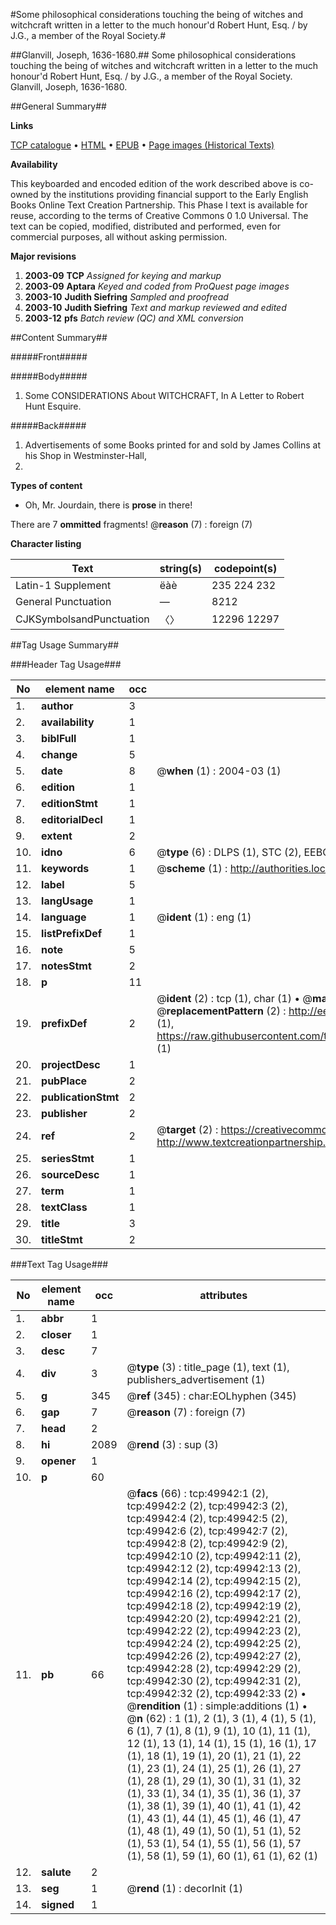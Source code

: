 #Some philosophical considerations touching the being of witches and witchcraft written in a letter to the much honour'd Robert Hunt, Esq. / by J.G., a member of the Royal Society.#

##Glanvill, Joseph, 1636-1680.##
Some philosophical considerations touching the being of witches and witchcraft written in a letter to the much honour'd Robert Hunt, Esq. / by J.G., a member of the Royal Society.
Glanvill, Joseph, 1636-1680.

##General Summary##

**Links**

[TCP catalogue](http://www.ota.ox.ac.uk/tcp/)  • 
[HTML](http://tei.it.ox.ac.uk/tcp/Texts-HTML/free/A42/A42832.html)  • 
[EPUB](http://tei.it.ox.ac.uk/tcp/Texts-EPUB/free/A42/A42832.epub) • 
[Page images (Historical Texts)](https://data.historicaltexts.jisc.ac.uk/view?pubId=eebo-11851770e&pageId=eebo-11851770e-49942-1)

**Availability**

This keyboarded and encoded edition of the
	       work described above is co-owned by the institutions
	       providing financial support to the Early English Books
	       Online Text Creation Partnership. This Phase I text is
	       available for reuse, according to the terms of Creative
	       Commons 0 1.0 Universal. The text can be copied,
	       modified, distributed and performed, even for
	       commercial purposes, all without asking permission.

**Major revisions**

1. __2003-09__ __TCP__ *Assigned for keying and markup*
1. __2003-09__ __Aptara__ *Keyed and coded from ProQuest page images*
1. __2003-10__ __Judith Siefring__ *Sampled and proofread*
1. __2003-10__ __Judith Siefring__ *Text and markup reviewed and edited*
1. __2003-12__ __pfs__ *Batch review (QC) and XML conversion*

##Content Summary##

#####Front#####

#####Body#####

1. Some
CONSIDERATIONS
About
WITCHCRAFT,
In
A Letter to Robert Hunt Esquire.

#####Back#####

1. Advertisements of some Books printed for and sold
by James Collins at his Shop in Westminster-Hall,
1667.

**Types of content**

  * Oh, Mr. Jourdain, there is **prose** in there!

There are 7 **ommitted** fragments! 
 @__reason__ (7) : foreign (7)

**Character listing**


|Text|string(s)|codepoint(s)|
|---|---|---|
|Latin-1 Supplement|ëàè|235 224 232|
|General Punctuation|—|8212|
|CJKSymbolsandPunctuation|〈〉|12296 12297|

##Tag Usage Summary##

###Header Tag Usage###

|No|element name|occ|attributes|
|---|---|---|---|
|1.|__author__|3||
|2.|__availability__|1||
|3.|__biblFull__|1||
|4.|__change__|5||
|5.|__date__|8| @__when__ (1) : 2004-03 (1)|
|6.|__edition__|1||
|7.|__editionStmt__|1||
|8.|__editorialDecl__|1||
|9.|__extent__|2||
|10.|__idno__|6| @__type__ (6) : DLPS (1), STC (2), EEBO-CITATION (1), OCLC (1), VID (1)|
|11.|__keywords__|1| @__scheme__ (1) : http://authorities.loc.gov/ (1)|
|12.|__label__|5||
|13.|__langUsage__|1||
|14.|__language__|1| @__ident__ (1) : eng (1)|
|15.|__listPrefixDef__|1||
|16.|__note__|5||
|17.|__notesStmt__|2||
|18.|__p__|11||
|19.|__prefixDef__|2| @__ident__ (2) : tcp (1), char (1)  •  @__matchPattern__ (2) : ([0-9\-]+):([0-9IVX]+) (1), (.+) (1)  •  @__replacementPattern__ (2) : http://eebo.chadwyck.com/downloadtiff?vid=$1&page=$2 (1), https://raw.githubusercontent.com/textcreationpartnership/Texts/master/tcpchars.xml#$1 (1)|
|20.|__projectDesc__|1||
|21.|__pubPlace__|2||
|22.|__publicationStmt__|2||
|23.|__publisher__|2||
|24.|__ref__|2| @__target__ (2) : https://creativecommons.org/publicdomain/zero/1.0/ (1), http://www.textcreationpartnership.org/docs/. (1)|
|25.|__seriesStmt__|1||
|26.|__sourceDesc__|1||
|27.|__term__|1||
|28.|__textClass__|1||
|29.|__title__|3||
|30.|__titleStmt__|2||


###Text Tag Usage###

|No|element name|occ|attributes|
|---|---|---|---|
|1.|__abbr__|1||
|2.|__closer__|1||
|3.|__desc__|7||
|4.|__div__|3| @__type__ (3) : title_page (1), text (1), publishers_advertisement (1)|
|5.|__g__|345| @__ref__ (345) : char:EOLhyphen (345)|
|6.|__gap__|7| @__reason__ (7) : foreign (7)|
|7.|__head__|2||
|8.|__hi__|2089| @__rend__ (3) : sup (3)|
|9.|__opener__|1||
|10.|__p__|60||
|11.|__pb__|66| @__facs__ (66) : tcp:49942:1 (2), tcp:49942:2 (2), tcp:49942:3 (2), tcp:49942:4 (2), tcp:49942:5 (2), tcp:49942:6 (2), tcp:49942:7 (2), tcp:49942:8 (2), tcp:49942:9 (2), tcp:49942:10 (2), tcp:49942:11 (2), tcp:49942:12 (2), tcp:49942:13 (2), tcp:49942:14 (2), tcp:49942:15 (2), tcp:49942:16 (2), tcp:49942:17 (2), tcp:49942:18 (2), tcp:49942:19 (2), tcp:49942:20 (2), tcp:49942:21 (2), tcp:49942:22 (2), tcp:49942:23 (2), tcp:49942:24 (2), tcp:49942:25 (2), tcp:49942:26 (2), tcp:49942:27 (2), tcp:49942:28 (2), tcp:49942:29 (2), tcp:49942:30 (2), tcp:49942:31 (2), tcp:49942:32 (2), tcp:49942:33 (2)  •  @__rendition__ (1) : simple:additions (1)  •  @__n__ (62) : 1 (1), 2 (1), 3 (1), 4 (1), 5 (1), 6 (1), 7 (1), 8 (1), 9 (1), 10 (1), 11 (1), 12 (1), 13 (1), 14 (1), 15 (1), 16 (1), 17 (1), 18 (1), 19 (1), 20 (1), 21 (1), 22 (1), 23 (1), 24 (1), 25 (1), 26 (1), 27 (1), 28 (1), 29 (1), 30 (1), 31 (1), 32 (1), 33 (1), 34 (1), 35 (1), 36 (1), 37 (1), 38 (1), 39 (1), 40 (1), 41 (1), 42 (1), 43 (1), 44 (1), 45 (1), 46 (1), 47 (1), 48 (1), 49 (1), 50 (1), 51 (1), 52 (1), 53 (1), 54 (1), 55 (1), 56 (1), 57 (1), 58 (1), 59 (1), 60 (1), 61 (1), 62 (1)|
|12.|__salute__|2||
|13.|__seg__|1| @__rend__ (1) : decorInit (1)|
|14.|__signed__|1||
